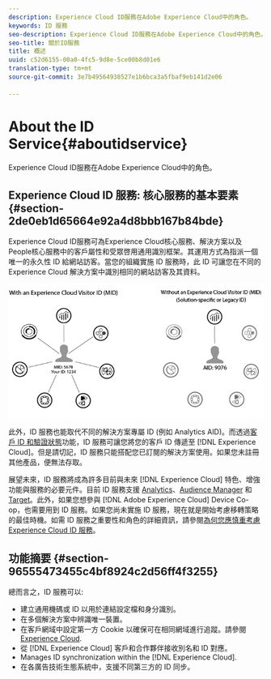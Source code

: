 ```yaml
---
description: Experience Cloud ID服務在Adobe Experience Cloud中的角色。
keywords: ID 服務
seo-description: Experience Cloud ID服務在Adobe Experience Cloud中的角色。
seo-title: 關於ID服務
title: 概述
uuid: c52d6155-00a0-4fc5-9d8e-5ce00b8d01e6
translation-type: tm+mt
source-git-commit: 3e7b49564938527e1b6bca3a5fbaf9eb141d2e06

---
```



# About the ID Service{#aboutidservice}

Experience Cloud ID服務在Adobe Experience Cloud中的角色。

<!--
mcvid-functionality.xml
-->

## Experience Cloud ID 服務: 核心服務的基本要素 {#section-2de0eb1d65664e92a4d8bbb167b84bde}

Experience Cloud ID服務可為Experience Cloud核心服務、解決方案以及People核心服務中的客戶屬性和受眾啓用通用識別框架。其運用方式為指派一個唯一的永久性 ID 給網站訪客。當您的組織實施 ID 服務時，此 ID 可讓您在不同的 Experience Cloud 解決方案中識別相同的網站訪客及其資料。

![](assets/ecid.png)

此外，ID 服務也能取代不同的解決方案專屬 ID (例如 Analytics AID)。而透過[客戶 ID 和驗證狀態](../reference/authenticated-state.md)功能，ID 服務可讓您將您的客戶 ID 傳遞至 [!DNL Experience Cloud]。但是請切記，ID 服務只能搭配您已訂閱的解決方案使用。如果您未註冊其他產品，便無法存取。

展望未來，ID 服務將成為許多目前與未來 [!DNL Experience Cloud] 特色、增強功能與服務的必要元件。目前 ID 服務支援 [Analytics](http://www.adobe.com/marketing-cloud/web-analytics.html)、[Audience Manager](http://www.adobe.com/marketing-cloud/data-management-platform.html) 和 [Target](http://www.adobe.com/marketing-cloud/testing-targeting.html)。此外，如果您想參與 [!DNL Adobe Experience Cloud] Device Co-op，也需要用到 ID 服務。如果您尚未實施 ID 服務，現在就是開始考慮移轉策略的最佳時機。如需 ID 服務之重要性和角色的詳細資訊，請參閱[為何您應慎重考慮 Experience Cloud ID 服務](http://blogs.adobe.com/digitalmarketing/analytics/why-new-adobe-marketing-cloud-id-service-should-be-on-your-radar/)。

## 功能摘要 {#section-96555473455c4bf8924c2d56ff4f3255}

總而言之，ID 服務可以:

* 建立通用機碼或 ID 以用於連結設定檔和身分識別。
* 在多個解決方案中辨識唯一裝置。
* 在客戶網域中設定第一方 Cookie 以確保可在相同網域進行追蹤。請參閱 [Experience Cloud](../introduction/cookies.md).
* 從 [!DNL Experience Cloud] 客戶和合作夥伴接收別名和 ID 對應。
* Manages ID synchronization within the [!DNL Experience Cloud].
* 在各廣告技術生態系統中，支援不同第三方的 ID 同步。
